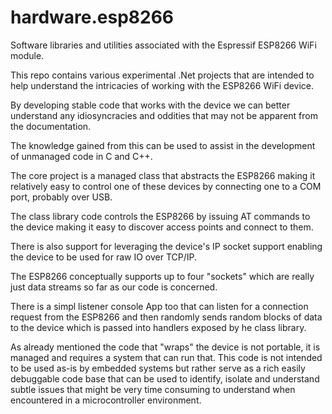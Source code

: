 # hardware.esp8266
Software libraries and utilities associated with the Espressif ESP8266 WiFi module.

This repo contains various experimental .Net projects that are intended to help understand the intricacies of working with the ESP8266 WiFi device.

By developing stable code that works with the device we can better understand any idiosyncracies and oddities that may not be apparent from the documentation.

The knowledge gained from this can be used to assist in the development of unmanaged code in C and C++.

The core project is a managed class that abstracts the ESP8266 making it relatively easy to control one of these devices by connecting one to a COM port, probably over USB.

The class library code controls the ESP8266 by issuing AT commands to the device making it easy to discover access points and connect to them.

There is also support for leveraging the device's IP socket support enabling the device to be used for raw IO over TCP/IP.

The ESP8266 conceptually supports up to four "sockets" which are really just data streams so far as our code is concerned.

There is a simpl listener console App too that can listen for a connection request from the ESP8266 and then randomly sends random blocks of data to the device which is passed into handlers exposed by he class library.

As already mentioned the code that "wraps" the device is not portable, it is managed and requires a system that can run that. This code is not intended to be used as-is by embedded systems but rather serve as a rich easily debuggable code base that can be used to identify, isolate and understand subtle issues that might be very time consuming to understand when encountered in a microcontroller environment.


